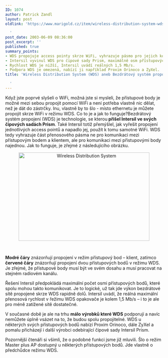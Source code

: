 ```yaml
---
ID: 1074
author: Patrick Zandl
layout: post
oldlink: 'https://www.marigold.cz/item/wireless-distribution-system-wds-aneb-bezdratovy-system-propojeni-1074

  '
post_date: 2003-06-09 08:36:00
post_excerpt: ''
published: true
summary_points:
- WDS propojuje access pointy skrze WiFi, vyhrazuje pásmo pro jejich komunikaci.
- Intersil vyvinul WDS pro čipové sady Prism, maximálně osm přístupových bodů.
- Rychlost WDS je nižší, Intersil uvádí reálných 1,5 Mb/s.
- Podpora WDS je omezená, nabízí ji například Proxim Orinoco a ZyXel.
title: 'Wireless Distribution System (WDS) aneb Bezdrátový systém propojení

  '
---
```


Když jste poprvé slyšeli o WiFi, možná jste si mysleli, že přístupové body je možné mezi sebou propojit pomocí WiFi a není potřeba vlastně nic dělat, než je dát do zástrčky. Inu, vlastně by to šlo - místo ethernetu je můžete propojit skrze WiFi v režimu WDS. Co to je a jak to funguje?<!--more-->Bezdrátový systém propojení (WDS) je technologie, se kterou<STRONG> přišel Intersil ve svých čipových sadách Prism</STRONG>. Také Intersil totiž přemýšlel, jak vyřešit propojení jednotlivých access pointů a napadlo jej, použít k tomu samotné WiFi. WDS tedy vyhrazuje část přenosového pásma ne pro komunikaci mezi přístupovým bodem a klientem, ale pro komunikaci mezi přistupovými body najednou. Jak to funguje, je zřejmé z následujícího obrázku. 
<P align=center><IMG height=283 alt="Wireless Distribution System" src="/wp-content/uploads/wds.png" width=418></p>

<p>
&#160; </p>

<p>
<STRONG>Modré čáry</STRONG> znázorňují propojení v režim přístupový bod &#8211; klient, zatímco <STRONG>červené čáry</STRONG> znázorňují propojení dvou přístupových bodů v režimu WDS. Je zřejmé, že přístupové body musí být ve svém dosahu a musí pracovat na stejném radiovém kanálu. 
<p>
Řešení Intersil předpokládá maximální počet osmi přístupových bodů, které spolu mohou takto komunikovat. Je to logické, už tak jde výkon bezdrátové sítě propojené skrze WDS rapidně dolů. Intersil uvádí, že reálná maximální přenosová rychlost v řežimu WDS opakovače je kolem 1,5 Mb/s &#8211; i to je ale pro méně zatížené sítě dostatečné. 
<p>
V současné době je ale na trhu <STRONG>málo výrobků které WDS</STRONG> podporují a navíc nemůžete úplně vsázet na to, že budou spolu propojitelné. WDS u některých svých přístupových bodů nabízí Proxim Orinoco, dále ZyXel a pomalu přicházejí i další výrobci odebírající čipové sady Intersil Prism. 
<p>
Pozornější čtenáři si všimli, že o podobné funkci jsme již mluvili. Šlo o režim Master plus AP dostupný u některých přístupových bodů. Jde vlastně o předchůdce režimu WDS. </p>